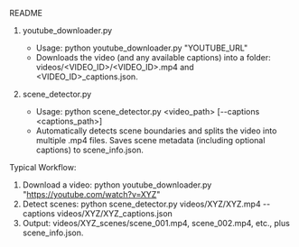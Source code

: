 README

1) youtube_downloader.py
   - Usage:
       python youtube_downloader.py "YOUTUBE_URL"
   - Downloads the video (and any available captions) into a folder: videos/<VIDEO_ID>/<VIDEO_ID>.mp4 and <VIDEO_ID>_captions.json.

2) scene_detector.py
   - Usage:
       python scene_detector.py <video_path> [--captions <captions_path>]
   - Automatically detects scene boundaries and splits the video into multiple .mp4 files. Saves scene metadata (including optional captions) to scene_info.json.

Typical Workflow:
1. Download a video:
   python youtube_downloader.py "https://youtube.com/watch?v=XYZ"
2. Detect scenes:
   python scene_detector.py videos/XYZ/XYZ.mp4 --captions videos/XYZ/XYZ_captions.json
3. Output:
   videos/XYZ_scenes/scene_001.mp4, scene_002.mp4, etc., plus scene_info.json.


